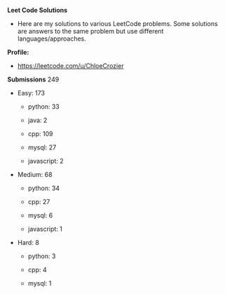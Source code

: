 **Leet Code Solutions**

- Here are my solutions to various LeetCode problems. Some solutions are answers to the same problem but use different languages/approaches.

**Profile:**

- https://leetcode.com/u/ChloeCrozier


**Submissions** 249
- Easy: 173

  -  python: 33

  -  java: 2

  -  cpp: 109

  -  mysql: 27

  -  javascript: 2


- Medium: 68

  -  python: 34

  -  cpp: 27

  -  mysql: 6

  -  javascript: 1


- Hard: 8

  -  python: 3

  -  cpp: 4

  -  mysql: 1
